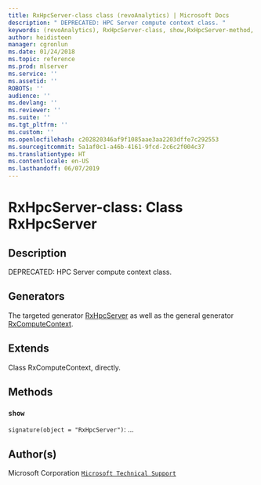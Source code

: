 ```yaml
---
title: RxHpcServer-class class (revoAnalytics) | Microsoft Docs
description: " DEPRECATED: HPC Server compute context class. "
keywords: (revoAnalytics), RxHpcServer-class, show,RxHpcServer-method, classes
author: heidisteen
manager: cgronlun
ms.date: 01/24/2018
ms.topic: reference
ms.prod: mlserver
ms.service: ''
ms.assetid: ''
ROBOTS: ''
audience: ''
ms.devlang: ''
ms.reviewer: ''
ms.suite: ''
ms.tgt_pltfrm: ''
ms.custom: ''
ms.openlocfilehash: c202820346af9f1085aae3aa2203dffe7c292553
ms.sourcegitcommit: 5a1af0c1-a46b-4161-9fcd-2c6c2f004c37
ms.translationtype: HT
ms.contentlocale: en-US
ms.lasthandoff: 06/07/2019
---
```

 # <a name="rxhpcserver-class-class-rxhpcserver"></a>RxHpcServer-class: Class RxHpcServer 
 ## <a name="description"></a>Description
 
DEPRECATED: HPC Server compute context class.
 
 
 ## <a name="generators"></a>Generators 

 
The targeted generator [RxHpcServer](RevoScaleR-deprecated.md) as well as the general generator [RxComputeContext](RxComputeContext.md).
 
 ## <a name="extends"></a>Extends 

 
Class RxComputeContext, directly.
 
 ## <a name="methods"></a>Methods 

 


### `show`
`signature(object = "RxHpcServer")`: ...



 
 ## <a name="authors"></a>Author(s)
 Microsoft Corporation [`Microsoft Technical Support`](https://go.microsoft.com/fwlink/?LinkID=698556&clcid=0x409)
 
 
 
 
     
